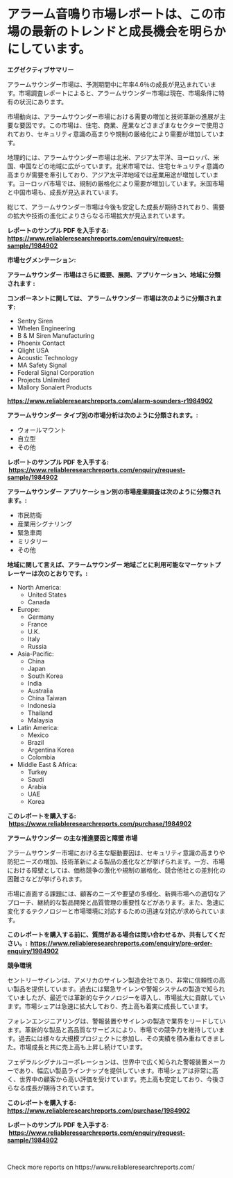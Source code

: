 <p><h1>アラーム音鳴り市場レポートは、この市場の最新のトレンドと成長機会を明らかにしています。</h1></p><p><strong>エグゼクティブサマリー</strong></p>
<p><p>アラームサウンダー市場は、予測期間中に年率4.6％の成長が見込まれています。市場調査レポートによると、アラームサウンダー市場は現在、市場条件に特有の状況にあります。</p><p>市場動向は、アラームサウンダー市場における需要の増加と技術革新の進展が主要な要因です。この市場は、住宅、商業、産業などさまざまなセクターで使用されており、セキュリティ意識の高まりや規制の厳格化により需要が増加しています。</p><p>地理的には、アラームサウンダー市場は北米、アジア太平洋、ヨーロッパ、米国、中国などの地域に広がっています。北米市場では、住宅セキュリティ意識の高まりが需要を牽引しており、アジア太平洋地域では産業用途が増加しています。ヨーロッパ市場では、規制の厳格化により需要が増加しています。米国市場と中国市場も、成長が見込まれています。</p><p>総じて、アラームサウンダー市場は今後も安定した成長が期待されており、需要の拡大や技術の進化によりさらなる市場拡大が見込まれています。</p></p>
<p><strong>レポートのサンプル PDF を入手する: <a href="https://www.reliableresearchreports.com/enquiry/request-sample/1984902">https://www.reliableresearchreports.com/enquiry/request-sample/1984902</a></strong></p>
<p><strong>市場セグメンテーション:</strong></p>
<p><strong> アラームサウンダー 市場はさらに概要、展開、アプリケーション、地域に分類されます :</strong></p>
<p><strong>コンポーネントに関しては、 アラームサウンダー 市場は次のように分類されます: &nbsp;</strong></p>
<p><ul><li>Sentry Siren</li><li>Whelen Engineering</li><li>B & M Siren Manufacturing</li><li>Phoenix Contact</li><li>Qlight USA</li><li>Acoustic Technology</li><li>MA Safety Signal</li><li>Federal Signal Corporation</li><li>Projects Unlimited</li><li>Mallory Sonalert Products</li></ul></p>
<p><strong><a href="https://www.reliableresearchreports.com/alarm-sounders-r1984902">https://www.reliableresearchreports.com/alarm-sounders-r1984902</a></strong></p>
<p><strong> アラームサウンダー タイプ別の市場分析は次のように分類されます。:</strong></p>
<p><ul><li>ウォールマウント</li><li>自立型</li><li>その他</li></ul></p>
<p><strong>レポートのサンプル PDF を入手する: &nbsp;<a href="https://www.reliableresearchreports.com/enquiry/request-sample/1984902">https://www.reliableresearchreports.com/enquiry/request-sample/1984902</a></strong></p>
<p><strong> アラームサウンダー アプリケーション別の市場産業調査は次のように分類されます。:</strong></p>
<p><ul><li>市民防衛</li><li>産業用シグナリング</li><li>緊急車両</li><li>ミリタリー</li><li>その他</li></ul></p>
<p><strong>地域に関して言えば、アラームサウンダー 地域ごとに利用可能なマーケットプレーヤーは次のとおりです。:</strong></p>
<p><ul>
    <li>
        North America:
        <ul>
            <li>United States</li>
            <li>Canada</li>
        </ul>
    </li>
    <li>
        Europe:
        <ul>
            <li>Germany</li>
            <li>France</li>
            <li>U.K.</li>
            <li>Italy</li>
            <li>Russia</li>
        </ul>
    </li>
    <li>
        Asia-Pacific:
        <ul>
            <li>China</li>
            <li>Japan</li>
            <li>South Korea</li>
            <li>India</li>
            <li>Australia</li>
            <li>China Taiwan</li>
            <li>Indonesia</li>
            <li>Thailand</li>
            <li>Malaysia</li>
        </ul>
    </li>
    <li>
        Latin America:
        <ul>
            <li>Mexico</li>
            <li>Brazil</li>
            <li>Argentina Korea</li>
            <li>Colombia</li>
        </ul>
    </li>
    <li>
        Middle East & Africa:
        <ul>
            <li>Turkey</li>
            <li>Saudi</li>
            <li>Arabia</li>
            <li>UAE</li>
            <li>Korea</li>
        </ul>
    </li>
    </ul></p>
<p><strong>このレポートを購入する: &nbsp;<a href="https://www.reliableresearchreports.com/purchase/1984902">https://www.reliableresearchreports.com/purchase/1984902</a></strong></p>
<p><strong>アラームサウンダー の主な推進要因と障壁 市場</strong></p>
<p><p>アラームサウンダー市場における主な駆動要因は、セキュリティ意識の高まりや防犯ニーズの増加、技術革新による製品の進化などが挙げられます。一方、市場における障壁としては、価格競争の激化や規制の厳格化、競合他社との差別化の困難さなどが挙げられます。</p><p>市場に直面する課題には、顧客のニーズや要望の多様化、新興市場への適切なアプローチ、継続的な製品開発と品質管理の重要性などがあります。また、急速に変化するテクノロジーと市場環境に対応するための迅速な対応が求められています。</p></p>
<p><strong>このレポートを購入する前に、質問がある場合は問い合わせるか、共有してください。:&nbsp; <a href="https://www.reliableresearchreports.com/enquiry/pre-order-enquiry/1984902">https://www.reliableresearchreports.com/enquiry/pre-order-enquiry/1984902</a></strong></p>
<p><strong>競争環境</strong></p>
<p><p>セントリーサイレンは、アメリカのサイレン製造会社であり、非常に信頼性の高い製品を提供しています。過去には緊急サイレンや警報システムの製造で知られていましたが、最近では革新的なテクノロジーを導入し、市場拡大に貢献しています。市場シェアは急速に拡大しており、売上高も着実に成長しています。</p><p>フォレンエンジニアリングは、警報装置やサイレンの製造で業界をリードしています。革新的な製品と高品質なサービスにより、市場での競争力を維持しています。過去には様々な大規模プロジェクトに参加し、その実績を積み重ねてきました。市場成長と共に売上高も上昇し続けています。</p><p>フェデラルシグナルコーポレーションは、世界中で広く知られた警報装置メーカーであり、幅広い製品ラインナップを提供しています。市場シェアは非常に高く、世界中の顧客から高い評価を受けています。売上高も安定しており、今後さらなる成長が期待されています。</p></p>
<p><strong>このレポートを購入する: &nbsp; <a href="https://www.reliableresearchreports.com/purchase/1984902">https://www.reliableresearchreports.com/purchase/1984902</a></strong></p>
<p><strong>レポートのサンプル PDF を入手する: &nbsp;<a href="https://www.reliableresearchreports.com/enquiry/request-sample/1984902">https://www.reliableresearchreports.com/enquiry/request-sample/1984902</a></strong><strong></strong></p>
<p>&nbsp;</p>
<p>Check more reports on https://www.reliableresearchreports.com/</p>